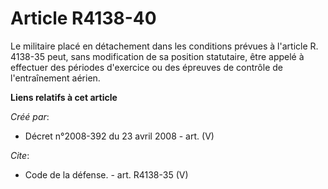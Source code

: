 # Article R4138-40

Le militaire placé en détachement dans les conditions prévues à l'article R. 4138-35 peut, sans modification de sa position
statutaire, être appelé à effectuer des périodes d'exercice ou des épreuves de contrôle de l'entraînement aérien.

**Liens relatifs à cet article**

_Créé par_:

  - Décret n°2008-392 du 23 avril 2008 - art. (V)

_Cite_:

  - Code de la défense. - art. R4138-35 (V)
